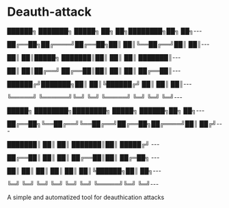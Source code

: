# Deauth-attack



██████╗ ███████╗ █████╗ ██╗   ██╗████████╗██╗  ██╗---

██╔══██╗██╔════╝██╔══██╗██║   ██║╚══██╔══╝██║  ██║---

██║  ██║█████╗  ███████║██║   ██║   ██║   ███████║---

██║  ██║██╔══╝  ██╔══██║██║   ██║   ██║   ██╔══██║---

██████╔╝███████╗██║  ██║╚██████╔╝   ██║   ██║  ██║---

╚═════╝ ╚══════╝╚═╝  ╚═╝ ╚═════╝    ╚═╝   ╚═╝  ╚═╝---


 █████╗ ████████╗████████╗ █████╗  ██████╗██╗  ██╗---
 
██╔══██╗╚══██╔══╝╚══██╔══╝██╔══██╗██╔════╝██║ ██╔╝---

███████║   ██║      ██║   ███████║██║     █████╔╝ ---

██╔══██║   ██║      ██║   ██╔══██║██║     ██╔═██╗ ---

██║  ██║   ██║      ██║   ██║  ██║╚██████╗██║  ██╗---

╚═╝  ╚═╝   ╚═╝      ╚═╝   ╚═╝  ╚═╝ ╚═════╝╚═╝  ╚═╝---


A simple and automatized tool for deauthication attacks
